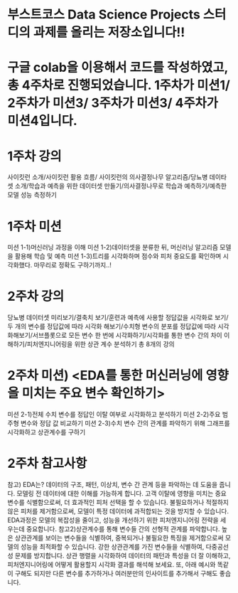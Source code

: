 # 부스트코스 Data Science Projects 스터디의 과제를 올리는 저장소입니다!!
# 구글 colab을 이용해서 코드를 작성하였고, 총 4주차로 진행되었습니다. 1주차가 미션1/ 2주차가 미션3/ 3주차가 미션3/ 4주차가 미션4입니다.

# 1주차 강의
사이킷런 소개/사이킷런 활용 흐름/ 사이킷런의 의사결정나무 알고리즘/당뇨병 데이타셋 소개/학습과 예측을 위한 데이터셋 만들기/의사결정나무로 학습과 예측하기/예측한 모델 성능 측정하기
# 1주차 미션 
미션 1-1)머신러닝 과정을 이해
미션 1-2)데이터셋을 분류한 뒤, 머신러닝 알고리즘 모델을 활용해 학습 및 예측
미션 1-3)트리를 시각화하며 점수와 피처 중요도를 확인하며 시각화했다. 마무리로 정확도 구하기까지..!

# 2주차 강의 
당뇨병 데이터셋 미리보기/결축치 보기/훈련과 예측에 사용할 정답값을 시각화로 보기/두 개의 변수를 정답값에 따라 시각화 해보기/수치형 변수의 분포를 정답값에 따라 시각화해보기/서브플롯으로 모든 변수 한 번에 시각화하기/시각화를 통한 변수 간의 차이 이해하기/피처엔지니어링을 위한 상관 계수 분석하기 총 8개의 강의 
# 2주차 미션) <EDA를 통한 머신러닝에 영향을 미치는 주요 변수 확인하기>  
미션 2-1)전체 수치 변수를 정답인 이탈 여부로 시각화하고 분석하기
미션 2-2)주요 범주형 변수와 정답 값 비교하기
미션 2-3)수치 변수 간의 관계를 파악하기 위해 그래프를 시각화하고 상관계수를 구하기
# 2주차 참고사항
참고) EDA는? 데이터의 구조, 패턴, 이상치, 변수 간 관계 등을 파악하는 데 도움을 줍니다. 모델링 전 데이터에 대한 이해를 가능하게 합니다. 고객 이탈에 영향을 미치는 중요 변수를 식별함으로써, 더 효과적인 피처 선택을 할 수 있습니다. 불필요하거나 적절하지 않은 피처를 제거함으로써, 모델이 특정 데이터에 과적합되는 것을 방지할 수 있습니다. EDA과정은 모델의 복잡성을 줄이고, 성능을 개선하기 위한 피처엔지니어링 전략을 세우는데 중요합니다.
참고2)상관계수를 통해 변수들 간의 선형적 관계를 파악합니다. 높은 상관관계를 보이는 변수들을 식별하여, 중복되거나 불필요한 특징을 제거함으로써 모델의 성능을 최적화할 수 있습니다. 강한 상관관계를 가진 변수들을 식별하여, 다중공선성 문제를 방지합니다. 상관 행렬을 시각화하여 데이터의 패턴과 특성을 더 잘 이해하고, 피처엔지니어링에 어떻게 활용할지 시각화 결과를 해석해 보세요. 또, 아래 예시와 똑같이 구해도 되지만 다른 변수를 추가하거나 여러분만의 인사이트를 추가해서 구해도 좋습니다.
